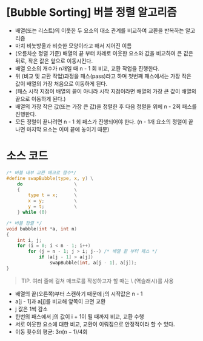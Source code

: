 # [Bubble Sorting] 버블 정렬 알고리즘
- 배열(또는 리스트)의 이웃한 두 요소의 대소 관계를 비교하여 교환을 반복하는 알고리즘
- 마치 비눗방울과 비슷한 모양이라고 해서 지어진 이름
- (오름차순 정렬 기준) 배열의 끝 부터 차례로 이웃한 요소와 값을 비교하여 큰 값은 뒤로, 작은 값은 앞으로 이동시킨다.
- 배열 요소의 개수가 n개일 때 n - 1 회 비교, 교환 작업을 진행한다.
- 위 (비교 및 교환 작업)과정을 패스(pass)라고 하며 첫번째 패스에서는 가장 작은 값이 배열의 가장 처음으로 이동하게 된다.
- (패스 시작 지점이 배열의 끝이 아니라 시작 지점이라면 배열의 가장 큰 값이 배열의 끝으로 이동하게 된다.)
- 배열의 가장 작은 값(또는 가장 큰 값)을 정렬한 후 다음 정렬을 위헤 n - 2회 패스를 진행한다.
- 모든 정렬이 끝나려면 n - 1 회 패스가 진행되어야 한다. (n - 1개 요소의 정렬이 끝나면 마지막 요소는 이미 끝에 놓이기 때문)

# 소스 코드
```c
/* 버블 내부 교환 매크로 함수*/
#define swapBubble(type, x, y) \
    do                   \
    {                    \
        type t = x;      \
        x = y;           \
        y = t;           \
    } while (0)

/* 버블 정렬 */
void bubble(int *a, int n)
{
    int i, j;
    for (i = 0; i < n - 1; i++)
        for (j = n - 1; j > i; j--) /* 배열 끝 부터 패스 */
            if (a[j - 1] > a[j])
                swapBubble(int, a[j - 1], a[j]);
}
```
> TIP. 여러 줄에 걸쳐 매크로를 작성하고자 할 때는 \ (역슬래시)를 사용    

- 배열의 끝(오른쪽)부터 스캔하기 때문에 j의 시작값은 n - 1
- a[j - 1]과 a[j]를 비교해 앞쪽이 크면 교환
- j 값은 1씩 감소
- 한번의 패스에서 j의 값이 i + 1이 될 때까지 비교, 교환 수행
- 서로 이웃한 요소에 대한 비교, 교환이 이뤄짐으로 안정적이라 할 수 있다.
- 이동 횟수의 평균: $3n(n - 1) / 4$회